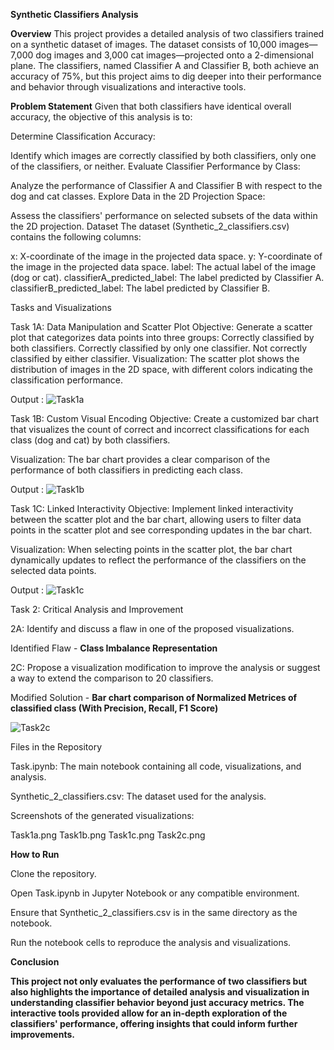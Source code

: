 **Synthetic Classifiers Analysis**

**Overview**
This project provides a detailed analysis of two classifiers trained on a synthetic dataset of images. The dataset consists of 10,000 images—7,000 dog images and 3,000 cat images—projected onto a 2-dimensional plane. The classifiers, named Classifier A and Classifier B, both achieve an accuracy of 75%, but this project aims to dig deeper into their performance and behavior through visualizations and interactive tools.

**Problem Statement**
Given that both classifiers have identical overall accuracy, the objective of this analysis is to:

Determine Classification Accuracy:

Identify which images are correctly classified by both classifiers, only one of the classifiers, or neither.
Evaluate Classifier Performance by Class:

Analyze the performance of Classifier A and Classifier B with respect to the dog and cat classes.
Explore Data in the 2D Projection Space:

Assess the classifiers' performance on selected subsets of the data within the 2D projection.
Dataset
The dataset (Synthetic_2_classifiers.csv) contains the following columns:

x: X-coordinate of the image in the projected data space.
y: Y-coordinate of the image in the projected data space.
label: The actual label of the image (dog or cat).
classifierA_predicted_label: The label predicted by Classifier A.
classifierB_predicted_label: The label predicted by Classifier B.


Tasks and Visualizations

Task 1A: Data Manipulation and Scatter Plot
Objective: Generate a scatter plot that categorizes data points into three groups:
Correctly classified by both classifiers.
Correctly classified by only one classifier.
Not correctly classified by either classifier.
Visualization: The scatter plot shows the distribution of images in the 2D space, with different colors indicating the classification performance.

Output : 
![Task1a](https://github.com/user-attachments/assets/76a4a7fd-dffc-4f73-ab7e-21cc28a07dbd)

Task 1B: Custom Visual Encoding
Objective: Create a customized bar chart that visualizes the count of correct and incorrect classifications for each class (dog and cat) by both classifiers.

Visualization: The bar chart provides a clear comparison of the performance of both classifiers in predicting each class.

Output : ![Task1b](https://github.com/user-attachments/assets/d109cf77-a76a-4fa1-8596-5e906a23e501)


Task 1C: Linked Interactivity
Objective: Implement linked interactivity between the scatter plot and the bar chart, allowing users to filter data points in the scatter plot and see corresponding updates in the bar chart.

Visualization: When selecting points in the scatter plot, the bar chart dynamically updates to reflect the performance of the classifiers on the selected data points.

Output : ![Task1c](https://github.com/user-attachments/assets/2aa5e523-3102-47b0-91a5-620cc0199e73)



Task 2: Critical Analysis and Improvement

2A: Identify and discuss a flaw in one of the proposed visualizations.
    

Identified Flaw - **Class Imbalance Representation**


2C: Propose a visualization modification to improve the analysis or suggest a way to extend the comparison to 20 classifiers.


Modified Solution - **Bar chart comparison of Normalized Metrices of classified class (With Precision, Recall, F1 Score)**
    
![Task2c](https://github.com/user-attachments/assets/4774331a-0c84-4d5c-aadc-5ca9af2b3920)

    

Files in the Repository

Task.ipynb: The main notebook containing all code, visualizations, and analysis.

Synthetic_2_classifiers.csv: The dataset used for the analysis.

Screenshots of the generated visualizations: 

Task1a.png
Task1b.png
Task1c.png
Task2c.png

**How to Run**

Clone the repository.

Open Task.ipynb in Jupyter Notebook or any compatible environment.

Ensure that Synthetic_2_classifiers.csv is in the same directory as the notebook.

Run the notebook cells to reproduce the analysis and visualizations.


**Conclusion**

**This project not only evaluates the performance of two classifiers but also highlights the importance of detailed analysis and visualization in understanding classifier behavior beyond just accuracy metrics. The interactive tools provided allow for an in-depth exploration of the classifiers' performance, offering insights that could inform further improvements.**
